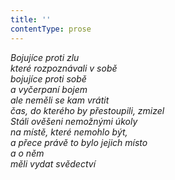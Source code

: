 ```yaml
---
title: ''
contentType: prose
---
```


_Bojujíce proti zlu  
které rozpoznávali v sobě  
bojujíce proti sobě  
a vyčerpaní bojem  
ale neměli se kam vrátit  
čas, do kterého by přestoupili, zmizel  
Stáli ověšeni nemožnými úkoly  
na místě, které nemohlo být,  
a přece právě to bylo jejich místo  
a o něm  
měli vydat svědectví_
